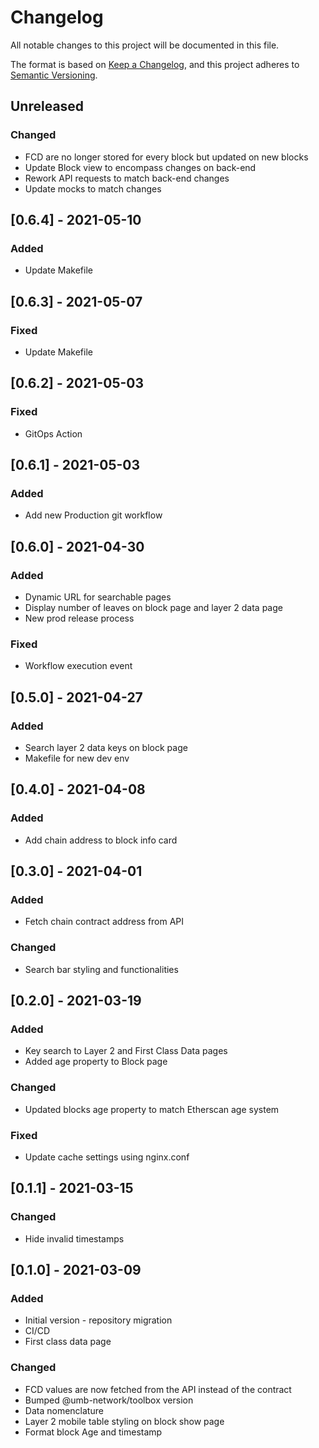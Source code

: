 # Changelog

All notable changes to this project will be documented in this file.

The format is based on [Keep a Changelog](https://keepachangelog.com/en/1.0.0/),
and this project adheres to [Semantic Versioning](https://semver.org/spec/v2.0.0.html).

## Unreleased

### Changed

- FCD are no longer stored for every block but updated on new blocks
- Update Block view to encompass changes on back-end
- Rework API requests to match back-end changes
- Update mocks to match changes

## [0.6.4] - 2021-05-10

### Added

- Update Makefile

## [0.6.3] - 2021-05-07

### Fixed

- Update Makefile

## [0.6.2] - 2021-05-03

### Fixed

- GitOps Action

## [0.6.1] - 2021-05-03

### Added

- Add new Production git workflow

## [0.6.0] - 2021-04-30

### Added

- Dynamic URL for searchable pages
- Display number of leaves on block page and layer 2 data page
- New prod release process

### Fixed

- Workflow execution event

## [0.5.0] - 2021-04-27

### Added

- Search layer 2 data keys on block page
- Makefile for new dev env

## [0.4.0] - 2021-04-08

### Added

- Add chain address to block info card

## [0.3.0] - 2021-04-01

### Added

- Fetch chain contract address from API

### Changed

- Search bar styling and functionalities

## [0.2.0] - 2021-03-19

### Added

- Key search to Layer 2 and First Class Data pages
- Added age property to Block page

### Changed

- Updated blocks age property to match Etherscan age system

### Fixed

- Update cache settings using nginx.conf

## [0.1.1] - 2021-03-15

### Changed

- Hide invalid timestamps

## [0.1.0] - 2021-03-09

### Added

- Initial version - repository migration
- CI/CD
- First class data page

### Changed

- FCD values are now fetched from the API instead of the contract
- Bumped @umb-network/toolbox version
- Data nomenclature
- Layer 2 mobile table styling on block show page
- Format block Age and timestamp
